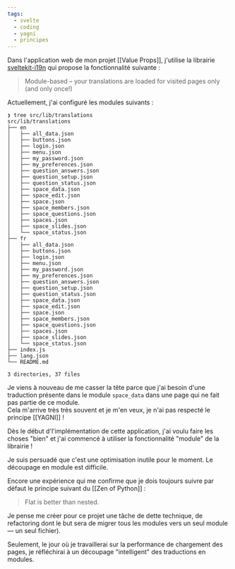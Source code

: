 ```yaml
---
tags:
  - svelte
  - coding
  - yagni
  - principes
---
```

Dans l'application web de mon projet [[Value Props]], j'utilise la librairie [sveltekit-i19n](https://github.com/sveltekit-i18n/lib) qui propose la fonctionnalité suivante :

> Module-based – your translations are loaded for visited pages only (and only once!)

Actuellement, j'ai configuré les modules suivants :

```
❯ tree src/lib/translations
src/lib/translations
├── en
│   ├── all_data.json
│   ├── buttons.json
│   ├── login.json
│   ├── menu.json
│   ├── my_password.json
│   ├── my_preferences.json
│   ├── question_answers.json
│   ├── question_setup.json
│   ├── question_status.json
│   ├── space_data.json
│   ├── space_edit.json
│   ├── space.json
│   ├── space_members.json
│   ├── space_questions.json
│   ├── spaces.json
│   ├── space_slides.json
│   └── space_status.json
├── fr
│   ├── all_data.json
│   ├── buttons.json
│   ├── login.json
│   ├── menu.json
│   ├── my_password.json
│   ├── my_preferences.json
│   ├── question_answers.json
│   ├── question_setup.json
│   ├── question_status.json
│   ├── space_data.json
│   ├── space_edit.json
│   ├── space.json
│   ├── space_members.json
│   ├── space_questions.json
│   ├── spaces.json
│   ├── space_slides.json
│   └── space_status.json
├── index.js
├── lang.json
└── README.md

3 directories, 37 files
```

Je viens à nouveau de me casser la tête parce que j'ai besoin d'une traduction présente dans le module `space_data` dans une page qui ne fait pas partie de ce module.  
Cela m'arrive très très souvent et je m'en veux, je n'ai pas respecté le principe [[YAGNI]] !  

Dès le début d'l'implémentation de cette application, j'ai voulu faire les choses "bien" et j'ai commencé à utiliser la fonctionnalité "module" de la librairie !

Je suis persuadé que c'est une optimisation inutile pour le moment. Le découpage en module est difficile.

Encore une expérience qui me confirme que je dois toujours suivre par défaut le principe suivant du [[Zen of Python]] :

> Flat is better than nested.

Je pense me créer pour ce projet une tâche de dette technique, de refactoring dont le but sera de migrer tous les modules vers un seul module — un seul fichier).

Seulement, le jour où je travaillerai sur la performance de chargement des pages, je réfléchirai à un découpage "intelligent" des traductions en modules.